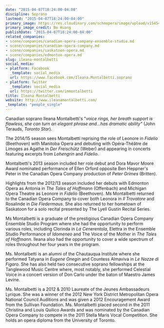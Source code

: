 ```yaml
---
date: "2015-04-07T18:24:00-04:00"
discipline: Soprano
lastmod: "2015-04-07T18:24:00-04:00"
primary_image: https://res.cloudinary.com/schmopera/image/upload/v1545409169/media/webhook-uploads/1428445404789/MONTALBETTI-PHOTO-credit-BoHuang.jpg.jpg
primary_image_credit: Bo Huang
publishDate: "2015-04-07T18:24:00-04:00"
related_companies:
- scene/companies/canadian-opera-company-ensemble-studio.md
- scene/companies/canadian-opera-company.md
- scene/companies/saskatoon-opera.md
- scene/companies/edmonton-opera.md
slug: ileana-montalbetti
social_media:
- platform: Facebook
  _template: social_media
  url: https://www.facebook.com/Ileana.Montalbetti.soprano
- platform: Twitter
  _template: social_media
  url: https://twitter.com/immontalbetti
title: Ileana Montalbetti
website: http://www.ileanamontalbetti.com/
_template: "people_single"
---
```


<p>
	Canadian soprano Ileana Montalbetti's "<em>voice rings, her breath support is flawless, she can turn an elegant phrase and…has dramatic ability"</em> (John Terauds, <em>Toronto Star</em>).
</p>
<p>
	The 2014/15 season sees Montalbetti reprising the role of Leonore in <em>Fidelio</em> (Beethoven) with Manitoba Opera and debuting with Opéra-Théâtre de Limoges as Agathe in <em>Der Freischütz</em> (Weber) and appearing in concerts featuring excerpts from <em>Lohengrin</em> and <em>Fidelio</em>.
</p>
<p>
	Montalbetti's 2013 season included her role debut and Dora Mavor Moore Award nominated performance of Ellen Orford opposite Ben Heppner's Peter in the Canadian Opera Company production of <em>Peter Grimes</em> (Britten).
</p>
<p>
	Highlights from the 2012/13 season included her debuts with Edmonton Opera as Antonia in <em>The Tales of Hoffmann</em> (Offenbach) and Michigan Opera Theatre as Leonore in <em>Fidelio</em> (Beethoven). Ms Montalbetti returned to the Canadian Opera Company to cover both Leonora in <em>Il Trovatore</em> and Rosalinde in <em>Die Fledermaus</em>. She also returned to her hometown of Saskatoon for a solo recital presented by The Lyell Gustin Recital Series.
</p>
<p>
	Ms Montalbetti is a graduate of the prestigious Canadian Opera Company Ensemble Studio Program where she had the opportunity to perform various roles, including Clorinda in <em>La Cenerentola</em>, Elettra in the Ensemble Studio Performance of <em>Idomeneo</em> and The Voice of the Mother in <em>The Tales of Hoffmann</em>. Ileana also had the opportunity to cover a wide spectrum of roles throughout her four years in the program.
</p>
<p>
	Ms. Montalbetti is an alumni of the Chautauqua Institute where she performed Tatyana in <em>Eugene Onegin</em> and Countess Almaviva in <em>Le Nozze di Figaro</em>. She has also held two consecutive soprano fellowships at the Tanglewood Music Centre where, most notably, she performed Celestial Voice in a concert version of Don Carlo under the baton of Maestro James Levine.
</p>
<p>
	Ms. Montalbetti is a 2012 &amp; 2010 Laureate of the Jeunes Ambassadeurs Lyrique. She was a winner of the 2012 New York District Metropolitan Opera National Council Auditions and was given a 2012 Encouragement Award from the Sullivan Foundation. Ms. Montalbetti placed second in the 2011 Christina and Louis Quilico Awards and was nominated by the Canadian Opera Company to compete in the 2011 Stella Maris Vocal Competition. She holds an opera diploma from the University of Toronto.
</p>
